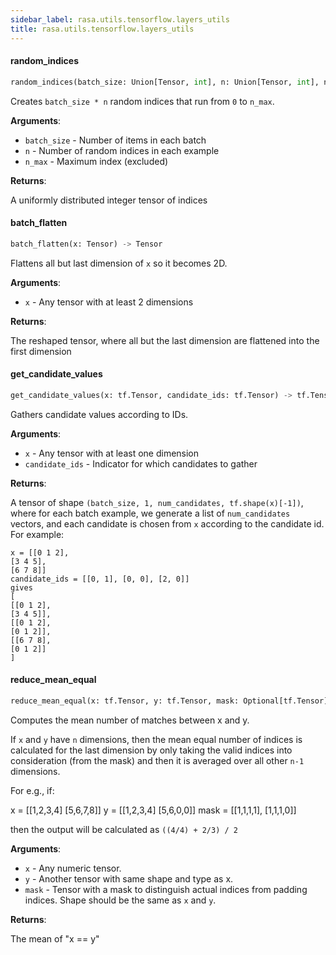 ```yaml
---
sidebar_label: rasa.utils.tensorflow.layers_utils
title: rasa.utils.tensorflow.layers_utils
---
```

#### random\_indices

```python
random_indices(batch_size: Union[Tensor, int], n: Union[Tensor, int], n_max: Union[Tensor, int]) -> Tensor
```

Creates `batch_size * n` random indices that run from `0` to `n_max`.

**Arguments**:

- `batch_size` - Number of items in each batch
- `n` - Number of random indices in each example
- `n_max` - Maximum index (excluded)
  

**Returns**:

  A uniformly distributed integer tensor of indices

#### batch\_flatten

```python
batch_flatten(x: Tensor) -> Tensor
```

Flattens all but last dimension of `x` so it becomes 2D.

**Arguments**:

- `x` - Any tensor with at least 2 dimensions
  

**Returns**:

  The reshaped tensor, where all but the last dimension
  are flattened into the first dimension

#### get\_candidate\_values

```python
get_candidate_values(x: tf.Tensor, candidate_ids: tf.Tensor) -> tf.Tensor
```

Gathers candidate values according to IDs.

**Arguments**:

- `x` - Any tensor with at least one dimension
- `candidate_ids` - Indicator for which candidates to gather
  

**Returns**:

  A tensor of shape `(batch_size, 1, num_candidates, tf.shape(x)[-1])`, where
  for each batch example, we generate a list of `num_candidates` vectors, and
  each candidate is chosen from `x` according to the candidate id. For example:
  
  ```
  x = [[0 1 2],
  [3 4 5],
  [6 7 8]]
  candidate_ids = [[0, 1], [0, 0], [2, 0]]
  gives
  [
  [[0 1 2],
  [3 4 5]],
  [[0 1 2],
  [0 1 2]],
  [[6 7 8],
  [0 1 2]]
  ]
  ```

#### reduce\_mean\_equal

```python
reduce_mean_equal(x: tf.Tensor, y: tf.Tensor, mask: Optional[tf.Tensor] = None) -> tf.Tensor
```

Computes the mean number of matches between x and y.

If `x` and `y` have `n` dimensions, then the mean equal
number of indices is calculated for the last dimension by
only taking the valid indices into consideration
(from the mask) and then it is averaged over all
other `n-1` dimensions.

For e.g., if:

x = [[1,2,3,4]
[5,6,7,8]]
y = [[1,2,3,4]
[5,6,0,0]]
mask = [[1,1,1,1],
[1,1,1,0]]

then the output will be calculated as `((4/4) + 2/3) / 2`

**Arguments**:

- `x` - Any numeric tensor.
- `y` - Another tensor with same shape and type as x.
- `mask` - Tensor with a mask to distinguish actual indices from padding indices.
  Shape should be the same as `x` and `y`.
  

**Returns**:

  The mean of &quot;x == y&quot;

